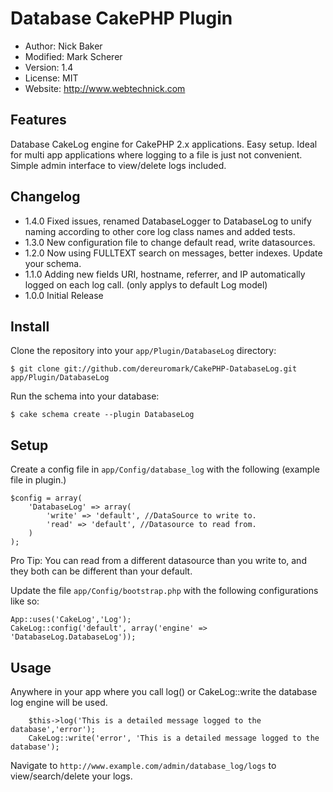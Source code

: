# Database CakePHP Plugin
* Author: Nick Baker
* Modified: Mark Scherer
* Version: 1.4
* License: MIT
* Website: <http://www.webtechnick.com>

## Features

Database CakeLog engine for CakePHP 2.x applications.  Easy setup.  Ideal for multi app applications where logging to a file
is just not convenient.  Simple admin interface to view/delete logs included.

## Changelog
* 1.4.0 Fixed issues, renamed DatabaseLogger to DatabaseLog to unify naming according to other core log class names and added tests.
* 1.3.0 New configuration file to change default read, write datasources.
* 1.2.0 Now using FULLTEXT search on messages, better indexes.  Update your schema.
* 1.1.0 Adding new fields URI, hostname, referrer, and IP automatically logged on each log call. (only applys to default Log model)
* 1.0.0 Initial Release

## Install

Clone the repository into your `app/Plugin/DatabaseLog` directory:

	$ git clone git://github.com/dereuromark/CakePHP-DatabaseLog.git app/Plugin/DatabaseLog

Run the schema into your database:

	$ cake schema create --plugin DatabaseLog

## Setup

Create a config file in `app/Config/database_log` with the following (example file in plugin.)

	$config = array(
		'DatabaseLog' => array(
			'write' => 'default', //DataSource to write to.
			'read' => 'default', //Datasource to read from.
		)
	);

Pro Tip: You can read from a different datasource than you write to, and they both can be different than your default.

Update the file `app/Config/bootstrap.php` with the following configurations like so:

	App::uses('CakeLog','Log');
	CakeLog::config('default', array('engine' => 'DatabaseLog.DatabaseLog'));

## Usage

Anywhere in your app where you call log() or CakeLog::write the database log engine will be used.

		$this->log('This is a detailed message logged to the database','error');
		CakeLog::write('error', 'This is a detailed message logged to the database');

Navigate to `http://www.example.com/admin/database_log/logs` to view/search/delete your logs.